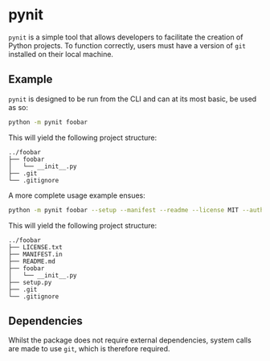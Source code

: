 # pynit

`pynit` is a simple tool that allows developers to facilitate the creation of Python projects. To function correctly, users must have a version of `git` installed on their local machine.

## Example

`pynit` is designed to be run from the CLI and can at its most basic, be used as so:

```bash
python -m pynit foobar
```

This will yield the following project structure:

```
../foobar
├── foobar
│   └── __init__.py
├── .git
└── .gitignore
```

A more complete usage example ensues:

```bash
python -m pynit foobar --setup --manifest --readme --license MIT --author me --description 'A simple program' --progv 0.1.0
```

This will yield the following project structure:

```
../foobar
├── LICENSE.txt
├── MANIFEST.in
├── README.md
├── foobar
│   └── __init__.py
├── setup.py
├── .git
└── .gitignore
```

## Dependencies

Whilst the package does not require external dependencies, system calls are made to use `git`, which is therefore required.
